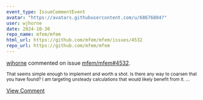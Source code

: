 ```yaml
---
event_type: IssueCommentEvent
avatar: "https://avatars.githubusercontent.com/u/68676884?"
user: wjhorne
date: 2024-10-30
repo_name: mfem/mfem
html_url: https://github.com/mfem/mfem/issues/4532
repo_url: https://github.com/mfem/mfem
---
```


<a href='https://github.com/wjhorne' target='_blank'>wjhorne</a> commented on issue <a href='https://github.com/mfem/mfem/issues/4532' target='_blank'>mfem/mfem#4532</a>.

<small>That seems simple enough to implement and worth a shot. Is there any way to coarsen that you have found? I am targeting unsteady calculations that would likely benefit from it. ...</small>

<a href='https://github.com/mfem/mfem/issues/4532' target='_blank'>View Comment</a>